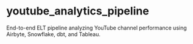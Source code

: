 # youtube_analytics_pipeline
End-to-end ELT pipeline analyzing YouTube channel performance using Airbyte, Snowflake, dbt, and Tableau.

